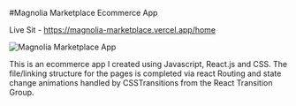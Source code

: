 #Magnolia Marketplace Ecommerce App

Live Sit - https://magnolia-marketplace.vercel.app/home

![Magnolia Marketplace App](https://imgur.com/a/ujDgrhg)

This is an ecommerce app I created using Javascript, React.js and CSS. The file/linking structure for the pages is completed via react Routing and state change animations handled by CSSTransitions from the React Transition Group.

